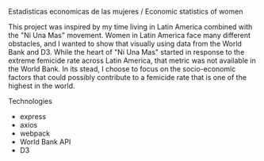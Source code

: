 Estadisticas economicas de las mujeres / Economic statistics of women

This project was inspired by my time living in Latin America combined with the "Ni Una Mas" movement. Women in Latin America face many different obstacles, and I wanted to show that visually using data from the World Bank and D3. While the heart of "Ni Una Mas" started in response to the extreme femicide rate across Latin America, that metric was not available in the World Bank. In its stead, I choose to focus on the socio-economic factors that could possibly contribute to a femicide rate that is one of the highest in the world. 

Technologies
- express
- axios
- webpack
- World Bank API
- D3
